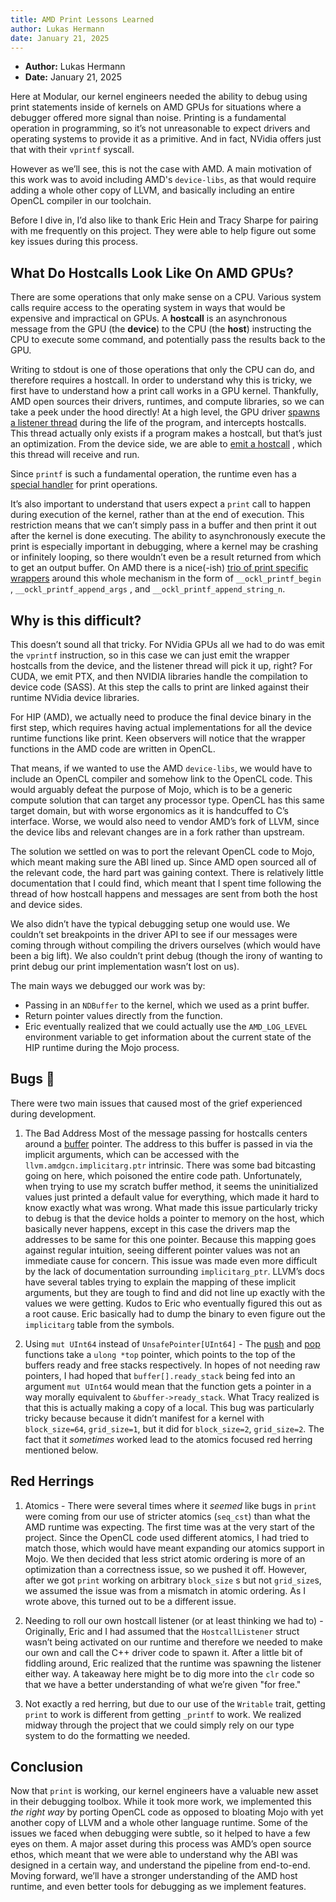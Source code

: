 ```yaml
---
title: AMD Print Lessons Learned
author: Lukas Hermann
date: January 21, 2025
---
```


- **Author:** Lukas Hermann
- **Date:** January 21, 2025

Here at Modular, our kernel engineers needed the ability to debug using print
statements inside of kernels on AMD GPUs for situations where a debugger
offered more signal than noise.  Printing is a fundamental operation in
programming, so it’s not unreasonable to expect drivers and operating systems
to provide it as a primitive.  And in fact, NVidia offers just that with their
`vprintf` syscall.

However as we’ll see, this is not the case with AMD.  A main motivation of this
work was to avoid including AMD's `device-libs`, as that would require adding a
whole other copy of LLVM, and basically including an entire OpenCL compiler in
our toolchain.

Before I dive in, I’d also like to thank Eric Hein and Tracy Sharpe for pairing
with me frequently on this project.  They were able to help figure out some key
issues during this process.

## What Do Hostcalls Look Like On AMD GPUs?

There are some operations that only make sense on a CPU.  Various system calls
require access to the operating system in ways that would be expensive and
impractical on GPUs.  A **hostcall** is an asynchronous message from the GPU
(the **device**) to the CPU (the **host**) instructing the CPU to execute some
command, and potentially pass the results back to the GPU.

Writing to stdout is one of those operations that only the CPU can do, and
therefore requires a hostcall. In order to understand why this is tricky, we
first have to understand how a print call works in a GPU kernel.  Thankfully,
AMD open sources their drivers, runtimes, and compute libraries, so we can take
a peek under the hood directly!  At a high level, the GPU driver [spawns a
listener
thread](https://github.com/ROCm/clr/blob/9d8d35ae4041ef0f37430b1265e0ad60698d5b51/rocclr/device/devhostcall.cpp#L222)
during the life of the program, and intercepts hostcalls.  This thread actually
only exists if a program makes a hostcall, but that’s just an optimization.
From the device side, we are able to [emit a
hostcall](https://github.com/ROCm/llvm-project/blob/656552edc693e2bb4abc9258399c39d190fce2b3/amd/device-libs/ockl/src/hostcall.cl#L44)
, which this thread will receive and run.

Since `printf` is such a fundamental operation, the runtime even has a [special
handler](https://github.com/ROCm/clr/blob/9d8d35ae4041ef0f37430b1265e0ad60698d5b51/rocclr/device/devhcprintf.cpp#L230)
for print operations.

It’s also important to understand that users expect a `print` call to happen
during execution of the kernel, rather than at the end of execution.  This
restriction means that we can’t simply pass in a buffer and then print it out
after the kernel is done executing.  The ability to asynchronously execute the
print is especially important in debugging, where a kernel may be crashing or
infinitely looping, so there wouldn’t even be a result returned from which to
get an output buffer.  On AMD there is a nice(-ish) [trio of print specific
wrappers](https://github.com/ROCm/llvm-project/blob/656552edc693e2bb4abc9258399c39d190fce2b3/amd/device-libs/ockl/src/services.cl#L367)
around this whole mechanism in the form of `__ockl_printf_begin` ,
`__ockl_printf_append_args` , and `__ockl_printf_append_string_n`.

## Why is this difficult?

This doesn’t sound all that tricky. For NVidia GPUs all we had to do was emit
the `vprintf` instruction, so in this case we can just emit the wrapper
hostcalls from the device, and the listener thread will pick it up, right? For
CUDA, we emit PTX, and then NVIDIA libraries handle the compilation to device
code (SASS). At this step the calls to print are linked against their runtime
NVidia device libraries.

For HIP (AMD), we actually need to produce the final device binary in the first
step, which requires having actual implementations for all the device runtime
functions like print.  Keen observers will notice that the wrapper functions in
the AMD code are written in OpenCL.

That means, if we wanted to use the AMD `device-libs`, we would have to include
an OpenCL compiler and somehow link to the OpenCL code.  This would arguably
defeat the purpose of Mojo, which is to be a generic compute solution that can
target any processor type.  OpenCL has this same target domain, but with worse
ergonomics as it is handcuffed to C’s interface.  Worse, we would also need to
vendor AMD’s fork of LLVM, since the device libs and relevant changes are in a
fork rather than upstream.

The solution we settled on was to port the relevant OpenCL code to Mojo, which
meant making sure the ABI lined up.  Since AMD open sourced all of the relevant
code, the hard part was gaining context.  There is relatively little
documentation that I could find, which meant that I spent time following the
thread of how hostcall happens and messages are sent from both the host and
device sides.

We also didn’t have the typical debugging setup one would use.  We couldn’t set
breakpoints in the driver API to see if our messages were coming through
without compiling the drivers ourselves (which would have been a big lift).  We
also couldn’t print debug (though the irony of wanting to print debug our print
implementation wasn’t lost on us).

The main ways we debugged our work was by:

- Passing in an `NDBuffer` to the kernel, which we used as a print buffer.
- Return pointer values directly from the function.
- Eric eventually realized that we could actually use the `AMD_LOG_LEVEL`
  environment variable to get information about the current state of the HIP
  runtime during the Mojo process.

## Bugs 🐛

There were two main issues that caused most of the grief experienced during development.

1. The Bad Address Most of the message passing for hostcalls centers around a
   [buffer](https://github.com/ROCm/llvm-project/blob/656552edc693e2bb4abc9258399c39d190fce2b3/amd/device-libs/ockl/src/hostcall_impl.cl#L45)
   pointer.  The address to this buffer is passed in via the implicit
   arguments, which can be accessed with the `llvm.amdgcn.implicitarg.ptr`
   intrinsic.  There was some bad bitcasting going on here, which poisoned the
   entire code path. Unfortunately, when trying to use my scratch buffer
   method, it seems the uninitialized values just printed a default value for
   everything, which made it hard to know exactly what was wrong.  What made
   this issue particularly tricky to debug is that the device holds a pointer
   to memory on the host, which basically never happens, except in this case
   the drivers map the addresses to be same for this one pointer.  Because this
   mapping goes against regular intuition, seeing different pointer values was
   not an immediate cause for concern.  This issue was made even more difficult
   by the lack of documentation surrounding `implicitarg_ptr`.  LLVM’s docs
   have several tables trying to explain the mapping of these implicit
   arguments, but they are tough to find and did not line up exactly with the
   values we were getting.  Kudos to Eric who eventually figured this out as a
   root cause.  Eric basically had to dump the binary to even figure out the
   `implicitarg` table from the symbols.

2. Using `mut UInt64` instead of `UnsafePointer[UInt64]` - The
   [push](https://github.com/ROCm/llvm-project/blob/656552edc693e2bb4abc9258399c39d190fce2b3/amd/device-libs/ockl/src/hostcall_impl.cl#L141)
   and
   [pop](https://github.com/ROCm/llvm-project/blob/656552edc693e2bb4abc9258399c39d190fce2b3/amd/device-libs/ockl/src/hostcall_impl.cl#L100)
   functions take a `ulong *top` pointer, which points to the top of the
   buffers ready and free stacks respectively.  In hopes of not needing raw
   pointers, I had hoped that `buffer[].ready_stack` being fed into an argument
   `mut UInt64` would mean that the function gets a pointer in a way morally
   equivalent to `&buffer->ready_stack`.  What Tracy realized is that this is
   actually making a copy of a local.  This bug was particularly tricky because
   because it didn’t manifest for a kernel with `block_size=64`, `grid_size=1`,
   but it did for `block_size=2`, `grid_size=2`.  The fact that it *sometimes*
   worked lead to the atomics focused red herring mentioned below.

## Red Herrings

1. Atomics - There were several times where it *seemed* like bugs in `print`
   were coming from our use of stricter atomics (`seq_cst`) than what the AMD
   runtime was expecting.  The first time was at the very start of the project.
   Since the OpenCL code used different atomics, I had tried to match those,
   which would have meant expanding our atomics support in Mojo.  We then
   decided that less strict atomic ordering is more of an optimization than a
   correctness issue, so we pushed it off.  However, after we got `print`
   working on arbitrary `block_size` s but not `grid_size`s, we assumed the
   issue was from a mismatch in atomic ordering.  As I wrote above, this turned
   out to be a different issue.

2. Needing to roll our own hostcall listener (or at least thinking we had to) -
   Originally, Eric and I had assumed that the `HostcallListener` struct wasn’t
   being activated on our runtime and therefore we needed to make our own and
   call the C++ driver code to spawn it. After a little bit of fiddling around,
   Eric realized that the runtime was spawning the listener either way.  A
   takeaway here might be to dig more into the `clr` code so that we have a
   better understanding of what we’re given "for free."

3. Not exactly a red herring, but due to our use of the `Writable` trait,
   getting `print` to work is different from getting `_printf` to work.  We
   realized midway through the project that we could simply rely on our type
   system to do the formatting we needed.

## Conclusion

Now that `print` is working, our kernel engineers have a valuable new asset in
their debugging toolbox.  While it took more work, we implemented this *the
right way* by porting OpenCL code as opposed to bloating Mojo with yet another
copy of LLVM and a whole other language runtime.  Some of the issues we faced
when debugging were subtle, so it helped to have a few eyes on them.  A major
asset during this process was AMD’s open source ethos, which meant that we were
able to understand why the ABI was designed in a certain way, and understand
the pipeline from end-to-end.  Moving forward, we’ll have a stronger
understanding of the AMD host runtime, and even better tools for debugging as
we implement features.
